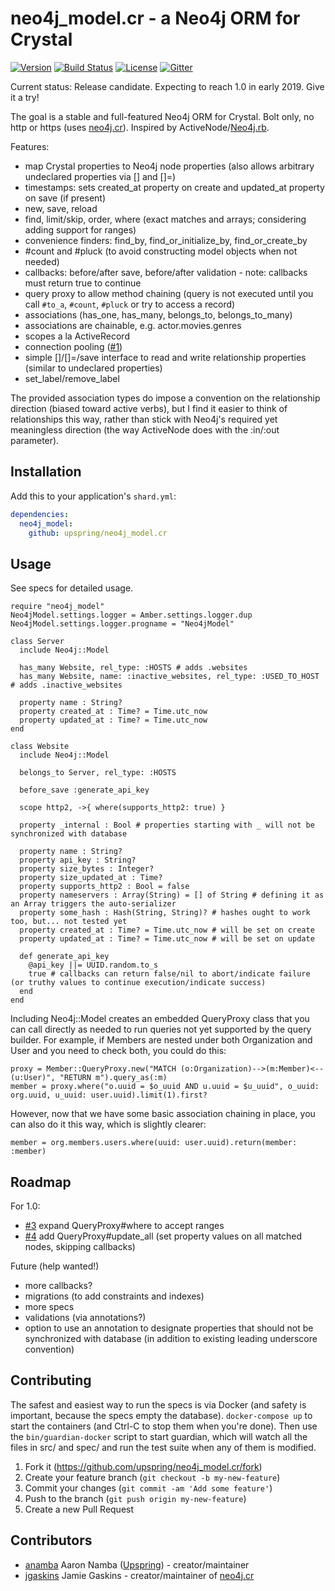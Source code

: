 # neo4j_model.cr - a Neo4j ORM for Crystal

[![Version](https://img.shields.io/github/tag/upspring/neo4j_model.cr.svg?maxAge=360)](https://github.com/upspring/neo4j_model.cr/releases/latest)
[![Build Status](https://travis-ci.org/upspring/neo4j_model.cr.svg?branch=master)](https://travis-ci.org/upspring/neo4j_model.cr)
[![License](https://img.shields.io/github/license/upspring/neo4j_model.cr.svg)](https://github.com/upspring/neo4j_model.cr/blob/master/LICENSE)
[![Gitter](https://img.shields.io/gitter/room/jgaskins/neo4j.cr.svg)](https://gitter.im/jgaskins/neo4j.cr)

Current status: Release candidate. Expecting to reach 1.0 in early 2019. Give it a try!

The goal is a stable and full-featured Neo4j ORM for Crystal. Bolt only, no http or https (uses [neo4j.cr](https://github.com/jgaskins/neo4j.cr)). Inspired by ActiveNode/[Neo4j.rb](https://github.com/neo4jrb/neo4j).

Features:

* map Crystal properties to Neo4j node properties (also allows arbitrary undeclared properties via [] and []=)
* timestamps: sets created_at property on create and updated_at property on save (if present)
* new, save, reload
* find, limit/skip, order, where (exact matches and arrays; considering adding support for ranges)
* convenience finders: find_by, find_or_initialize_by, find_or_create_by
* #count and #pluck (to avoid constructing model objects when not needed)
* callbacks: before/after save, before/after validation - note: callbacks must return true to continue
* query proxy to allow method chaining (query is not executed until you call `#to_a`, `#count`, `#pluck` or try to access a record)
* associations (has_one, has_many, belongs_to, belongs_to_many)
* associations are chainable, e.g. actor.movies.genres
* scopes a la ActiveRecord
* connection pooling ([#1](https://github.com/upspring/neo4j_model.cr/pull/1))
* simple []/[]=/save interface to read and write relationship properties (similar to undeclared properties)
* set_label/remove_label

The provided association types do impose a convention on the relationship direction (biased toward active verbs), but I find it easier to think of relationships this way, rather than stick with Neo4j's required yet meaningless direction (the way ActiveNode does with the :in/:out parameter).

## Installation

Add this to your application's `shard.yml`:

```yaml
dependencies:
  neo4j_model:
    github: upspring/neo4j_model.cr
```

## Usage

See specs for detailed usage.

```crystal
require "neo4j_model"
Neo4jModel.settings.logger = Amber.settings.logger.dup
Neo4jModel.settings.logger.progname = "Neo4jModel"
```

```crystal
class Server
  include Neo4j::Model

  has_many Website, rel_type: :HOSTS # adds .websites
  has_many Website, name: :inactive_websites, rel_type: :USED_TO_HOST # adds .inactive_websites

  property name : String?
  property created_at : Time? = Time.utc_now
  property updated_at : Time? = Time.utc_now
end
```

```crystal
class Website
  include Neo4j::Model

  belongs_to Server, rel_type: :HOSTS

  before_save :generate_api_key

  scope http2, ->{ where(supports_http2: true) }

  property _internal : Bool # properties starting with _ will not be synchronized with database

  property name : String?
  property api_key : String?
  property size_bytes : Integer?
  property size_updated_at : Time?
  property supports_http2 : Bool = false
  property nameservers : Array(String) = [] of String # defining it as an Array triggers the auto-serializer
  property some_hash : Hash(String, String)? # hashes ought to work too, but... not tested yet
  property created_at : Time? = Time.utc_now # will be set on create
  property updated_at : Time? = Time.utc_now # will be set on update

  def generate_api_key
    @api_key ||= UUID.random.to_s
    true # callbacks can return false/nil to abort/indicate failure (or truthy values to continue execution/indicate success)
  end
end
```

Including Neo4j::Model creates an embedded QueryProxy class that you can call directly as needed to run queries not yet supported by the query builder. For example, if Members are nested under both Organization and User and you need to check both, you could do this:

```crystal
proxy = Member::QueryProxy.new("MATCH (o:Organization)-->(m:Member)<--(u:User)", "RETURN m").query_as(:m)
member = proxy.where("o.uuid = $o_uuid AND u.uuid = $u_uuid", o_uuid: org.uuid, u_uuid: user.uuid).limit(1).first?
```

However, now that we have some basic association chaining in place, you can also do it this way, which is slightly clearer:

```crystal
member = org.members.users.where(uuid: user.uuid).return(member: :member)
```

## Roadmap

For 1.0:
* [#3](https://github.com/upspring/neo4j_model.cr/issues/3) expand QueryProxy#where to accept ranges
* [#4](https://github.com/upspring/neo4j_model.cr/issues/4) add QueryProxy#update_all (set property values on all matched nodes, skipping callbacks)

Future (help wanted!)
* more callbacks?
* migrations (to add constraints and indexes)
* more specs
* validations (via annotations?)
* option to use an annotation to designate properties that should not be synchronized with database (in addition to existing leading underscore convention)

## Contributing

The safest and easiest way to run the specs is via Docker (and safety is important, because the specs empty the database). `docker-compose up` to start the containers (and Ctrl-C to stop them when you're done). Then use the `bin/guardian-docker` script to start guardian, which will watch all the files in src/ and spec/ and run the test suite when any of them is modified.

1. Fork it (<https://github.com/upspring/neo4j_model.cr/fork>)
2. Create your feature branch (`git checkout -b my-new-feature`)
3. Commit your changes (`git commit -am 'Add some feature'`)
4. Push to the branch (`git push origin my-new-feature`)
5. Create a new Pull Request

## Contributors

- [anamba](https://github.com/anamba) Aaron Namba ([Upspring](https://github.com/organizations/upspring)) - creator/maintainer
- [jgaskins](https://github.com/jgaskins) Jamie Gaskins - creator/maintainer of [neo4j.cr](https://github.com/jgaskins/neo4j.cr)
